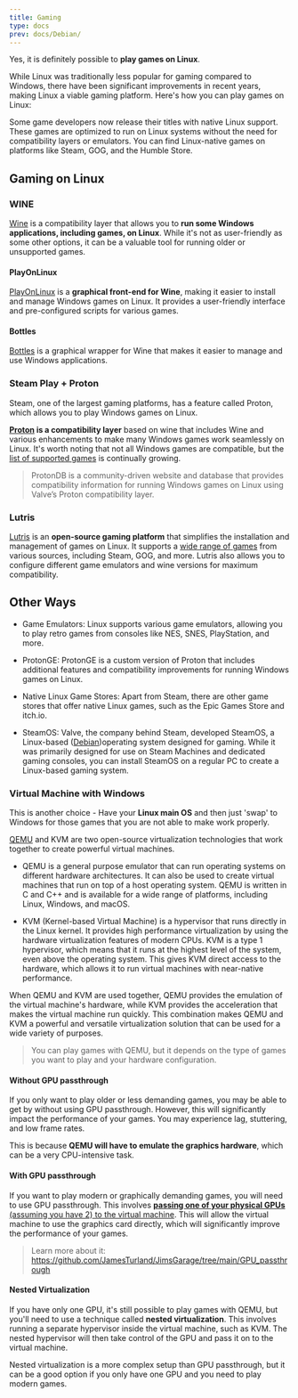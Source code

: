 ```yaml
---
title: Gaming
type: docs
prev: docs/Debian/
---
```


Yes, it is definitely possible to **play games on Linux**.

While Linux was traditionally less popular for gaming compared to Windows, there have been significant improvements in recent years, making Linux a viable gaming platform. Here's how you can play games on Linux:

Some game developers now release their titles with native Linux support. These games are optimized to run on Linux systems without the need for compatibility layers or emulators. You can find Linux-native games on platforms like Steam, GOG, and the Humble Store.

## Gaming on Linux

### WINE

[Wine](https://www.winehq.org/) is a compatibility layer that allows you to **run some Windows applications, including games, on Linux**. While it's not as user-friendly as some other options, it can be a valuable tool for running older or unsupported games.

#### PlayOnLinux

[PlayOnLinux](https://www.playonlinux.com/en/supported_apps-1-0.html) is a **graphical front-end for Wine**, making it easier to install and manage Windows games on Linux. It provides a user-friendly interface and pre-configured scripts for various games.

#### Bottles

[Bottles](https://flathub.org/apps/com.usebottles.bottles) is a graphical wrapper for Wine that makes it easier to manage and use Windows applications.

### Steam Play + Proton

Steam, one of the largest gaming platforms, has a feature called Proton, which allows you to play Windows games on Linux.

**[Proton](https://github.com/ValveSoftware/Proton) is a compatibility layer** based on wine that includes Wine and various enhancements to make many Windows games work seamlessly on Linux. It's worth noting that not all Windows games are compatible, but the [list of supported games](https://www.protondb.com/explore) is continually growing.

> ProtonDB is a community-driven website and database that provides compatibility information for running Windows games on Linux using Valve’s Proton compatibility layer.

### Lutris

[Lutris](https://lutris.net/) is an **open-source gaming platform** that simplifies the installation and management of games on Linux. It supports a [wide range of games](https://lutris.net/games) from various sources, including Steam, GOG, and more. Lutris also allows you to configure different game emulators and wine versions for maximum compatibility.


## Other Ways

* Game Emulators: Linux supports various game emulators, allowing you to play retro games from consoles like NES, SNES, PlayStation, and more.

* ProtonGE: ProtonGE is a custom version of Proton that includes additional features and compatibility improvements for running Windows games on Linux.

* Native Linux Game Stores: Apart from Steam, there are other game stores that offer native Linux games, such as the Epic Games Store and itch.io.

* SteamOS: Valve, the company behind Steam, developed SteamOS, a Linux-based ([Debian](https://jalcocert.github.io/Linux/docs/debian/))operating system designed for gaming. While it was primarily designed for use on Steam Machines and dedicated gaming consoles, you can install SteamOS on a regular PC to create a Linux-based gaming system.

### Virtual Machine with Windows

This is another choice - Have your **Linux main OS** and then just 'swap' to Windows for those games that you are not able to make work properly.

[QEMU](https://jalcocert.github.io/Linux/docs/debian/virtualization/#installing-qemu-kvm) and KVM are two open-source virtualization technologies that work together to create powerful virtual machines.

* QEMU is a general purpose emulator that can run operating systems on different hardware architectures. It can also be used to create virtual machines that run on top of a host operating system. QEMU is written in C and C++ and is available for a wide range of platforms, including Linux, Windows, and macOS.

* KVM (Kernel-based Virtual Machine) is a hypervisor that runs directly in the Linux kernel. It provides high performance virtualization by using the hardware virtualization features of modern CPUs. KVM is a type 1 hypervisor, which means that it runs at the highest level of the system, even above the operating system. This gives KVM direct access to the hardware, which allows it to run virtual machines with near-native performance.

When QEMU and KVM are used together, QEMU provides the emulation of the virtual machine's hardware, while KVM provides the acceleration that makes the virtual machine run quickly. This combination makes QEMU and KVM a powerful and versatile virtualization solution that can be used for a wide variety of purposes.

> You can play games with QEMU, but it depends on the type of games you want to play and your hardware configuration.

#### Without GPU passthrough

If you only want to play older or less demanding games, you may be able to get by without using GPU passthrough. However, this will significantly impact the performance of your games. You may experience lag, stuttering, and low frame rates.

This is because **QEMU will have to emulate the graphics hardware**, which can be a very CPU-intensive task.

#### With GPU passthrough

If you want to play modern or graphically demanding games, you will need to use GPU passthrough. This involves [**passing one of your physical GPUs** (assuming you have 2) to the virtual machine](https://jalcocert.github.io/Linux/docs/debian/virtualization/#how-to-do-gpu-passthrough). This will allow the virtual machine to use the graphics card directly, which will significantly improve the performance of your games.

> Learn more about it: <https://github.com/JamesTurland/JimsGarage/tree/main/GPU_passthrough>

#### Nested Virtualization

If you have only one GPU, it's still possible to play games with QEMU, but you'll need to use a technique called **nested virtualization**. This involves running a separate hypervisor inside the virtual machine, such as KVM. The nested hypervisor will then take control of the GPU and pass it on to the virtual machine.

Nested virtualization is a more complex setup than GPU passthrough, but it can be a good option if you only have one GPU and you need to play modern games.
